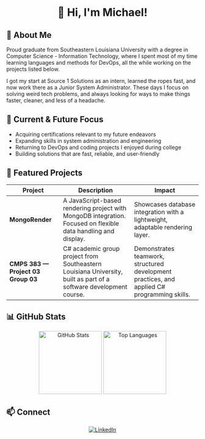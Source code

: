 <!-- Banner -->
<h1 align="center">👋 Hi, I'm Michael!</h1>

## 🚀 About Me
   Proud graduate from Southeastern Louisiana University with a degree in Computer Science - Information Technology, where I spent most of my time learning languages and methods for DevOps, all the while working on the projects listed below. 

   I got my start at Source 1 Solutions as an intern, learned the ropes fast, and now work there as a Junior System Administrator. These days I focus on solving weird tech problems, and always looking for ways to make things faster, cleaner, and less of a headache.

## 🎯 Current & Future Focus
- Acquiring certifications relevant to my future endeavors
- Expanding skills in system administration and engineering
- Returning to DevOps and coding projects I enjoyed during college
- Building solutions that are fast, reliable, and user-friendly

## 📂 Featured Projects
| Project | Description | Impact |
| --- | --- | --- |
| **MongoRender** | A JavaScript-based rendering project with MongoDB integration. Focused on flexible data handling and display. | Showcases database integration with a lightweight, adaptable rendering layer. |
| **CMPS 383 — Project 03 Group 03** | C# academic group project from Southeastern Louisiana University, built as part of a software development course. | Demonstrates teamwork, structured development practices, and applied C# programming skills. |

## 📊 GitHub Stats
<p align="center">
  <img src="https://github-readme-stats.vercel.app/api?username=MichaelR2002&show_icons=true&theme=tokyonight" alt="GitHub Stats" height="165"/>
  <img src="https://github-readme-stats.vercel.app/api/top-langs/?username=MichaelR2002&layout=compact&theme=tokyonight" alt="Top Languages" height="165"/>
</p>

## 📫 Connect

<p align="center">
  <a href="www.linkedin.com/in/michael-rolling-691590293" target="_blank">
    <img src="https://img.shields.io/badge/LinkedIn-0077B5?style=for-the-badge&logo=linkedin&logoColor=white" alt="LinkedIn"/>
  </a>
